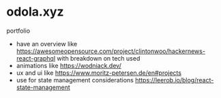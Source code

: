 # odola.xyz
portfolio
- have an overview like https://awesomeopensource.com/project/clintonwoo/hackernews-react-graphql with breakdown on tech used
- animations like https://wodniack.dev/
- ux and ui like https://www.moritz-petersen.de/en#projects
- use for state management considerations https://leerob.io/blog/react-state-management 
